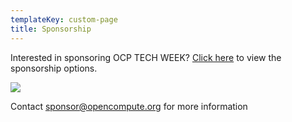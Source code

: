 ```yaml
---
templateKey: custom-page
title: Sponsorship
---
```

Interested in sponsoring OCP TECH WEEK? <a target="_blank" rel="noopener noreferrer" href="https://ocptechweek.fnvirtual.app/img/OCP20TW-Sponsorship-Opportunities-web.pdf">Click here</a> to view the sponsorship options.

![](/img/ocp20tw-sponsorship-opportunities_page_1.png)

Contact [sponsor@opencompute.org](mailto:sponsor@opencompute.org) for more information